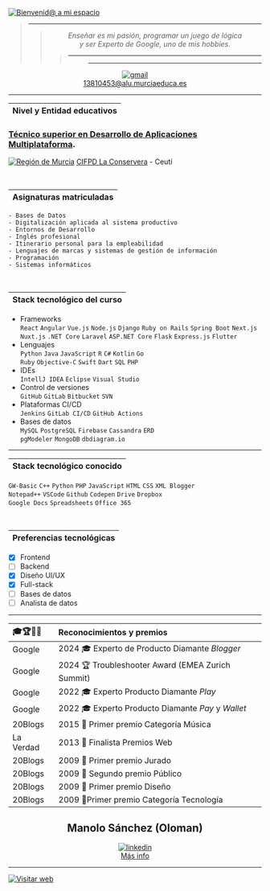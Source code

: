 [![Bienvenid@ a mi espacio](https://github.com/user-attachments/assets/860669c2-47f5-422f-805a-204c66ccf359)](https://github.com/Oloman-B "Bienvenid@ a mi espacio")

<div align="center">

> ---
>> _Enseñar es mi pasión, programar un juego de lógica_    
>> _y ser Experto de Google, uno de mis hobbies._
>>> ---
>>>> ---
[![gmail](https://github.com/user-attachments/assets/95c9361d-c732-4148-a21a-6c1ea41d771f)](mailto:13810453@alu.murciaeduca.es "Contacta")  
[13810453@alu.murciaeduca.es](mailto:13810453@alu.murciaeduca.es "Contacta")

--- 

</div>

|Nivel y Entidad educativos|
|---|

### [Técnico superior en Desarrollo de Aplicaciones Multiplataforma](https://llegarasalto.com/guiafp/ciclos/IFC-322.html "Más info sobre el grado").
[![Región de Murcia](https://github.com/user-attachments/assets/e7bd4935-fdce-454a-8005-4a5da633adad)](https://www.todofp.es/dam/jcr:0582c0c4-f15d-4e65-ac37-7d77591ee921/murdesarrollo-aplicacioens-multiplataforma-pdf.pdf "Currículo R.Murcia") 
[CIFPD La Conservera](https://sites.google.com/view/fplaconservera/la-conservera "Visitar web") - Ceutí  

<br/>

|Asignaturas matriculadas|
|---|

```
- Bases de Datos
- Digitalización aplicada al sistema productivo
- Entornos de Desarrollo
- Inglés profesional
- Itinerario personal para la empleabilidad
- Lenguajes de marcas y sistemas de gestión de información
- Programación
- Sistemas informáticos
```

<br/>

| Stack tecnológico del curso|
|---|

- Frameworks  
`React` `Angular` `Vue.js` `Node.js` `Django` `Ruby on Rails` `Spring Boot` `Next.js`  
`Nuxt.js` `.NET Core` `Laravel` `ASP.NET Core` `Flask` `Express.js` `Flutter`  
- Lenguajes  
`Python` `Java` `JavaScript` `R` `C#` `Kotlin` `Go`  
`Ruby` `Objective-C` `Swift` `Dart` `SQL` `PHP`
- IDEs  
`IntellJ IDEA` `Eclipse` `Visual Studio`
- Control de versiones  
`GitHub` `GitLab` `Bitbucket` `SVN`  
- Plataformas CI/CD  
`Jenkins` `GitLab CI/CD` `GitHub Actions`
- Bases de datos  
`MySQL` `PostgreSQL` `Firebase` `Cassandra` `ERD`  
`pgModeler` `MongoDB` `dbdiagram.io` 

---

| Stack tecnológico conocido|
|---|

`GW-Basic` `C++` `Python` `PHP` `JavaScript` `HTML` `CSS` `XML Blogger`  
`Notepad++` `VSCode` `Github` `Codepen` `Drive` `Dropbox`  
`Google Docs` `Spreadsheets` `Office 365`

<br/>

| Preferencias tecnológicas|
|---|

- [x] Frontend
- [ ] Backend
- [x] Diseño UI/UX
- [x] Full-stack
- [ ] Bases de datos
- [ ] Analista de datos

--- 

<div align="center">
  
|🎓🏆🥇🏅 |Reconocimientos y premios|
|:---|:---|
|Google|2024 🎓 Experto de Producto Diamante _Blogger_|
|Google|2024 🏆 Troubleshooter Award (EMEA Zurich Summit)|
|Google|2022 🎓 Experto Producto Diamante _Play_|
|Google|2022 🎓 Experto Producto Diamante _Pay_ y _Wallet_|
|20Blogs|2015 🥇 Primer premio Categoría Música|
|La Verdad|2013 🏅 Finalista Premios Web|
|20Blogs|2009 🥇 Primer premio Jurado|
|20Blogs|2009 🥈 Segundo premio Público|
|20Blogs|2009 🥇 Primer premio Diseño|
|20Blogs|2009 🥇Primer premio Categoría Tecnología|

## Manolo Sánchez (Oloman) 
  
[![linkedin](https://github.com/user-attachments/assets/2255f0b8-37e4-4b70-a95a-b9d416a32c97)](https://www.linkedin.com/in/oloman/ "Perfil Linkedin")   
[Más info](https://www.linkedin.com/in/oloman/ "Perfil Linkedin")

</div>

---

[![Visitar web](https://github.com/user-attachments/assets/a6fd9ae5-b54e-48e8-9620-7fed221cd7dc)](https://sites.google.com/view/fplaconservera "La Conservera Ceutí") 


<!--
**Oloman-B/Oloman-B** is a ✨ _special_ ✨ repository because its `README.md` (this file) appears on your GitHub profile.
-->

